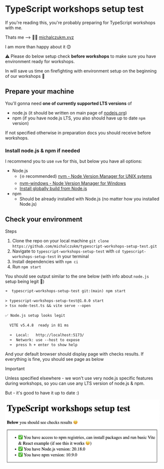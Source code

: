 # TypeScript workshops setup test

If you're reading this, you're probably preparing for TypeScript workshops with me.

Thats me --> 🧑‍💻 [michalczukm.xyz](https://michalczukm.xyz)

I am more than happy about it 😊

⚠️ Please do below setup check **before workshops** to make sure you have environment ready for workshops.

In will save us time on firefighting with environment setup on the beginning of our workshops 🙇

## Prepare your machine

You'll gonna need **one of currently supported LTS versions** of

- node.js (it should be written on main page of [nodejs.org](https://nodejs.org/en/))
- npm (if you have node.js LTS, you also should have up to date `npm` version)

If not specified otherwise in preparation docs you should receive before workshops.

### Install node.js & npm if needed

I recommend you to use `nvm` for this, but below you have all options:

- Node.js
  - (❇️ recommended) [nvm - Node Version Manager for UNIX sytems](https://github.com/nvm-sh/nvm)
  - [nvm-windows - Node Version Manager for Windows](https://github.com/coreybutler/nvm-windows)
  - [Install globally build from Node.js](https://nodejs.org/en/)
- npm
  - Should be already installed with Node.js (no matter how you installed Node.js)

## Check your environment

Steps

1. Clone the repo on your local machine `git clone https://github.com/michalczukm/typescript-workshops-setup-test.git`
2. Navigate to `typescript-workshops-setup-test` with `cd typescript-workshops-setup-test` in your terminal
3. Install dependencies with `npm ci`
4. Run `npm start`

You should see output similar to the one below (with info about `node.js` setup being legit 🤞)

```shell
➜  typescript-workshops-setup-test git:(main) npm start

> typescript-workshops-setup-test@1.0.0 start
> tsx node-test.ts && vite serve --open

✅ Node.js setup looks legit

  VITE v5.4.8  ready in 81 ms

  ➜  Local:   http://localhost:5173/
  ➜  Network: use --host to expose
  ➜  press h + enter to show help
```

And your default browser should display page with checks results.
If everything is fine, you should see page as below

> [!IMPORTANT]  
> Unless specified elsewhere - we won't use very node.js specific features during workshops, so you can use any LTS version of node.js & npm.
>
> But - it's good to have it up to date :)

![passed setup test results](./data/passed-setup-test.png)
